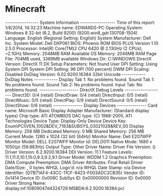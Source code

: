 Minecraft
=========

----------------- System Information ------------------ Time of this report: 1/8/2014, 14:32:23        Machine name: EDWARDS-PC    Operating System: Windows 8 32-bit (6.2, Build 9200) (9200.win8_gdr.130708-1504)            Language: English (Regional Setting: English) System Manufacturer: Dell Inc.                        System Model: Dell DXP061                                  BIOS: Phoenix ROM BIOS PLUS Version 1.10 2.5.0            Processor: Intel(R) Core(TM)2 CPU          6420  @ 2.13GHz (2 CPUs), ~2.1GHz              Memory: 2048MB RAM Available OS Memory: 2046MB RAM           Page File: 704MB used, 3389MB available         Windows Dir: C:\WINDOWS     DirectX Version: DirectX 11 DX Setup Parameters: Not found    User DPI Setting: Using System DPI  System DPI Setting: 96 DPI (100 percent)     DWM DPI Scaling: Disabled      DxDiag Version: 6.02.9200.16384 32bit Unicode  ------------ DxDiag Notes ------------       Display Tab 1: No problems found.         Sound Tab 1: No problems found.         Sound Tab 2: No problems found.           Input Tab: No problems found.  -------------------- DirectX Debug Levels -------------------- Direct3D:    0/4 (retail) DirectDraw:  0/4 (retail) DirectInput: 0/5 (retail) DirectMusic: 0/5 (retail) DirectPlay:  0/9 (retail) DirectSound: 0/5 (retail) DirectShow:  0/6 (retail)  --------------- Display Devices ---------------           Card name: Microsoft Basic Display Adapter        Manufacturer: (Standard display types)           Chip type: ATI ATOMBIOS            DAC type: (C) 1988-2005, ATI Technologies         Device Type: Display-Only Device          Device Key: Enum\PCI\VEN_1002&amp;DEV_7183&amp;SUBSYS_03021028&amp;REV_00      Display Memory: 256 MB    Dedicated Memory: 0 MB       Shared Memory: 256 MB        Current Mode: 1280 x 1024 (32 bit) (64Hz)        Monitor Name: Dell E207WFP       Monitor Model: DELL E207WFP          Monitor Id: DELD011         Native Mode: 1680 x 1050(p) (59.883Hz)         Output Type: Other         Driver Name:  Driver File Version:  ()      Driver Version: 6.2.9200.16384         DDI Version: 11.1      Feature Levels: 11.1,11.0,10.1,10.0,9.3,9.2,9.1        Driver Model: WDDM 1.2 Graphics Preemption: DMA  Compute Preemption: DMA   Driver Attributes: Final Retail    Driver Date/Size: , 0 bytes         WHQL Logo'd: n/a     WHQL Date Stamp: n/a   Device Identifier: {D7B71AF4-43CC-11CF-9423-F003ADC2CB35}           Vendor ID: 0x1414           Device ID: 0x008C           SubSys ID: 0x00000000         Revision ID: 0x0000  Driver Strong Name: display.inf:10809047d4324726:MSBDA:6.2.9200.16384:pci

